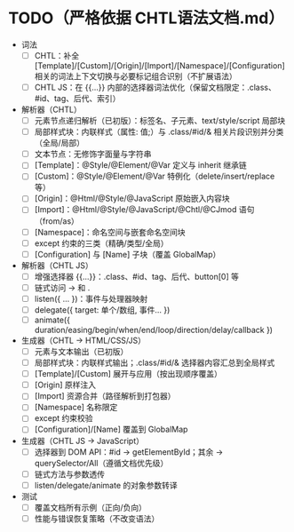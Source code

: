 # TODO（严格依据 CHTL语法文档.md）

- 词法
  - [ ] CHTL：补全 [Template]/[Custom]/[Origin]/[Import]/[Namespace]/[Configuration] 相关的词法上下文切换与必要标记组合识别（不扩展语法）
  - [ ] CHTL JS：在 {{...}} 内部的选择器词法优化（保留文档限定：.class、#id、tag、后代、索引）

- 解析器（CHTL）
  - [ ] 元素节点递归解析（已初版）：标签名、子元素、text/style/script 局部块
  - [ ] 局部样式块：内联样式（属性: 值;）与 .class/#id/& 相关片段识别并分类（全局/局部）
  - [ ] 文本节点：无修饰字面量与字符串
  - [ ] [Template]：@Style/@Element/@Var 定义与 inherit 继承链
  - [ ] [Custom]：@Style/@Element/@Var 特例化（delete/insert/replace 等）
  - [ ] [Origin]：@Html/@Style/@JavaScript 原始嵌入内容块
  - [ ] [Import]：@Html/@Style/@JavaScript/@Chtl/@CJmod 语句（from/as）
  - [ ] [Namespace]：命名空间与嵌套命名空间块
  - [ ] except 约束的三类（精确/类型/全局）
  - [ ] [Configuration] 与 [Name] 子块（覆盖 GlobalMap）

- 解析器（CHTL JS）
  - [ ] 增强选择器 {{...}}：.class、#id、tag、后代、button[0] 等
  - [ ] 链式访问 -> 和 .
  - [ ] listen({ ... })：事件与处理器映射
  - [ ] delegate({ target: 单个/数组, 事件... })
  - [ ] animate({ duration/easing/begin/when/end/loop/direction/delay/callback })

- 生成器（CHTL → HTML/CSS/JS）
  - [ ] 元素与文本输出（已初版）
  - [ ] 局部样式块：内联样式输出；.class/#id/& 选择器内容汇总到全局样式
  - [ ] [Template]/[Custom] 展开与应用（按出现顺序覆盖）
  - [ ] [Origin] 原样注入
  - [ ] [Import] 资源合并（路径解析到打包器）
  - [ ] [Namespace] 名称限定
  - [ ] except 约束校验
  - [ ] [Configuration]/[Name] 覆盖到 GlobalMap

- 生成器（CHTL JS → JavaScript）
  - [ ] 选择器到 DOM API：#id → getElementById；其余 → querySelector/All（遵循文档优先级）
  - [ ] 链式方法与参数透传
  - [ ] listen/delegate/animate 的对象参数转译

- 测试
  - [ ] 覆盖文档所有示例（正向/负向）
  - [ ] 性能与错误恢复策略（不改变语法）